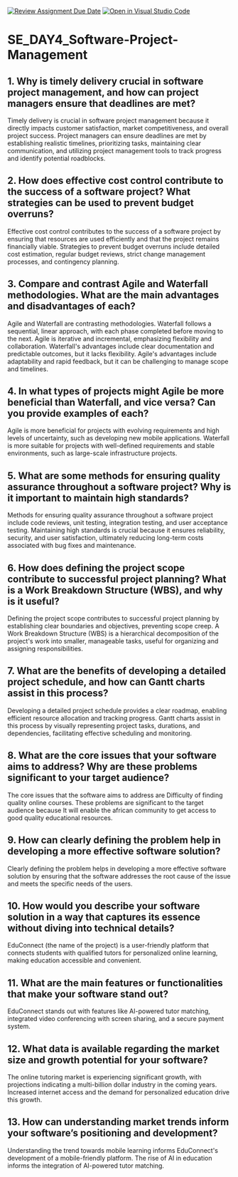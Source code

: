 [![Review Assignment Due Date](https://classroom.github.com/assets/deadline-readme-button-22041afd0340ce965d47ae6ef1cefeee28c7c493a6346c4f15d667ab976d596c.svg)](https://classroom.github.com/a/9pw6JKcu)
[![Open in Visual Studio Code](https://classroom.github.com/assets/open-in-vscode-2e0aaae1b6195c2367325f4f02e2d04e9abb55f0b24a779b69b11b9e10269abc.svg)](https://classroom.github.com/online_ide?assignment_repo_id=18416711&assignment_repo_type=AssignmentRepo)
# SE_DAY4_Software-Project-Management
## 1. Why is timely delivery crucial in software project management, and how can project managers ensure that deadlines are met?
Timely delivery is crucial in software project management because it directly impacts customer satisfaction, market competitiveness, and overall project success. Project managers can ensure deadlines are met by establishing realistic timelines, prioritizing tasks, maintaining clear communication, and utilizing project management tools to track progress and identify potential roadblocks.
## 2. How does effective cost control contribute to the success of a software project? What strategies can be used to prevent budget overruns?
Effective cost control contributes to the success of a software project by ensuring that resources are used efficiently and that the project remains financially viable. Strategies to prevent budget overruns include detailed cost estimation, regular budget reviews, strict change management processes, and contingency planning.
## 3. Compare and contrast Agile and Waterfall methodologies. What are the main advantages and disadvantages of each?
Agile and Waterfall are contrasting methodologies. Waterfall follows a sequential, linear approach, with each phase completed before moving to the next. Agile is iterative and incremental, emphasizing flexibility and collaboration. Waterfall's advantages include clear documentation and predictable outcomes, but it lacks flexibility. Agile's advantages include adaptability and rapid feedback, but it can be challenging to manage scope and timelines.
## 4. In what types of projects might Agile be more beneficial than Waterfall, and vice versa? Can you provide examples of each?
Agile is more beneficial for projects with evolving requirements and high levels of uncertainty, such as developing new mobile applications. Waterfall is more suitable for projects with well-defined requirements and stable environments, such as large-scale infrastructure projects.
## 5. What are some methods for ensuring quality assurance throughout a software project? Why is it important to maintain high standards?
Methods for ensuring quality assurance throughout a software project include code reviews, unit testing, integration testing, and user acceptance testing. Maintaining high standards is crucial because it ensures reliability, security, and user satisfaction, ultimately reducing long-term costs associated with bug fixes and maintenance.
## 6. How does defining the project scope contribute to successful project planning? What is a Work Breakdown Structure (WBS), and why is it useful?
Defining the project scope contributes to successful project planning by establishing clear boundaries and objectives, preventing scope creep. A Work Breakdown Structure (WBS) is a hierarchical decomposition of the project's work into smaller, manageable tasks, useful for organizing and assigning responsibilities.
## 7. What are the benefits of developing a detailed project schedule, and how can Gantt charts assist in this process?
Developing a detailed project schedule provides a clear roadmap, enabling efficient resource allocation and tracking progress. Gantt charts assist in this process by visually representing project tasks, durations, and dependencies, facilitating effective scheduling and monitoring.
## 8. What are the core issues that your software aims to address? Why are these problems significant to your target audience?
The core issues that the software aims to address are Difficulty of finding quality online courses. These problems are significant to the target audience because It will enable the african community to get access to good quality educational resources.
## 9. How can clearly defining the problem help in developing a more effective software solution?
Clearly defining the problem helps in developing a more effective software solution by ensuring that the software addresses the root cause of the issue and meets the specific needs of the users.
## 10. How would you describe your software solution in a way that captures its essence without diving into technical details?
EduConnect (the name of the project) is a user-friendly platform that connects students with qualified tutors for personalized online learning, making education accessible and convenient.
## 11. What are the main features or functionalities that make your software stand out?
EduConnect stands out with features like AI-powered tutor matching, integrated video conferencing with screen sharing, and a secure payment system.
## 12. What data is available regarding the market size and growth potential for your software?
The online tutoring market is experiencing significant growth, with projections indicating a multi-billion dollar industry in the coming years. Increased internet access and the demand for personalized education drive this growth.
## 13. How can understanding market trends inform your software’s positioning and development?
Understanding the trend towards mobile learning informs EduConnect's development of a mobile-friendly platform. The rise of AI in education informs the integration of AI-powered tutor matching.

